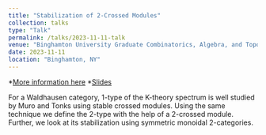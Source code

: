 ```yaml
---
title: "Stabilization of 2-Crossed Modules"
collection: talks
type: "Talk"
permalink: /talks/2023-11-11-talk
venue: "Binghamton University Graduate Combinatorics, Algebra, and Topology Conference 2023"
date: 2023-11-11
location: "Binghamton, NY"
---
```


*[More information here](https://seminars.math.binghamton.edu/BUGCAT/index.html) *[Slides](https://drive.google.com/file/d/1zFkdMLL2ow7XEBFY144VdUviXaXGIJ6t/view)

For a Waldhausen category, 1-type of the K-theory spectrum is well studied by Muro and Tonks using stable crossed
modules. Using the same technique we define the 2-type with the help of a 2-crossed module. Further, we look at
its stabilization using symmetric monoidal 2-categories.
